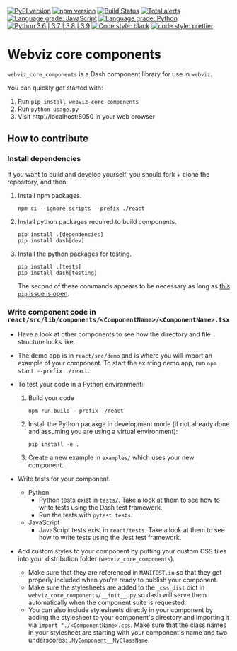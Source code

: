 [![PyPI version](https://badge.fury.io/py/webviz-core-components.svg)](https://badge.fury.io/py/webviz-core-components)
[![npm version](https://badge.fury.io/js/%40webviz%2Fcore-components.svg)](https://badge.fury.io/js/%40webviz%2Fcore-components)
[![Build Status](https://github.com/equinor/webviz-core-components/workflows/webviz-core-components/badge.svg)](https://github.com/equinor/webviz-core-components/actions?query=branch%3Amaster)
[![Total alerts](https://img.shields.io/lgtm/alerts/g/equinor/webviz-core-components.svg?logo=lgtm&logoWidth=18)](https://lgtm.com/projects/g/equinor/webviz-core-components/alerts/)
[![Language grade: JavaScript](https://img.shields.io/lgtm/grade/javascript/g/equinor/webviz-core-components.svg?logo=lgtm&logoWidth=18)](https://lgtm.com/projects/g/equinor/webviz-core-components/context:javascript)
[![Language grade: Python](https://img.shields.io/lgtm/grade/python/g/equinor/webviz-core-components.svg?logo=lgtm&logoWidth=18)](https://lgtm.com/projects/g/equinor/webviz-core-components/context:python)
[![Python 3.6 | 3.7 | 3.8 | 3.9](https://img.shields.io/badge/python-3.6%20|%203.7%20|%203.8%20|%203.9-blue.svg)](https://www.python.org/)
[![Code style: black](https://img.shields.io/badge/code%20style-black%20%28Python%29-000000.svg)](https://github.com/psf/black)
[![code style: prettier](https://img.shields.io/badge/code_style-prettier%20%28JavaScript%29-ff69b4.svg)](https://github.com/prettier/prettier)

# Webviz core components

`webviz_core_components` is a Dash component library for use in `webviz`.

You can quickly get started with:

1.  Run `pip install webviz-core-components`
2.  Run `python usage.py`
3.  Visit http://localhost:8050 in your web browser

## How to contribute

### Install dependencies

If you want to build and develop yourself, you should fork + clone the repository, and
then:

1. Install npm packages.
   ```
   npm ci --ignore-scripts --prefix ./react
   ```
2. Install python packages required to build components.
   ```
   pip install .[dependencies]
   pip install dash[dev]
   ```
3. Install the python packages for testing.
   ```
   pip install .[tests]
   pip install dash[testing]
   ```
   The second of these commands appears to be necessary as long as
   [this `pip` issue is open](https://github.com/pypa/pip/issues/4957).

### Write component code in `react/src/lib/components/<ComponentName>/<ComponentName>.tsx`

- Have a look at other components to see how the directory and file structure looks like.
- The demo app is in `react/src/demo` and is where you will import an example of your
  component. To start the existing demo app, run `npm start --prefix ./react`.
- To test your code in a Python environment:

  1. Build your code
     ```
     npm run build --prefix ./react
     ```
  2. Install the Python pacakge in development mode (if not already done and
     assuming you are using a virtual environment):
     ```
     pip install -e .
     ```
  3. Create a new example in `examples/` which uses your new component.

- Write tests for your component.

  - Python
    - Python tests exist in `tests/`. Take a look at them to see how to write tests using
      the Dash test framework.
    - Run the tests with `pytest tests`.
  - JavaScript
    - JavaScript tests exist in `react/tests`. Take a look at them to see how to write tests using
      the Jest test framework.

- Add custom styles to your component by putting your custom CSS files into
  your distribution folder (`webviz_core_components`).
  - Make sure that they are referenced in `MANIFEST.in` so that they get
    properly included when you're ready to publish your component.
  - Make sure the stylesheets are added to the `_css_dist` dict in
    `webviz_core_components/__init__.py` so dash will serve them
    automatically when the component suite is requested.
  - You can also include stylesheets directly in your component by adding the stylesheet to your component's directory and importing it via `import "./<ComponentName>.css`. Make sure that the class names in your stylesheet
    are starting with your component's name and two underscores: `.MyComponent__MyClassName`.
